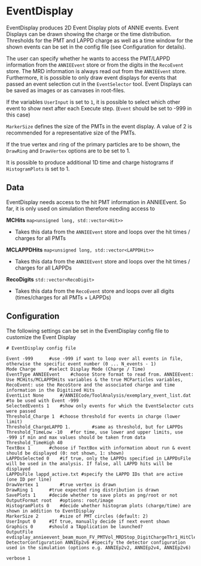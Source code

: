 # EventDisplay

EventDisplay produces 2D Event Display plots of ANNIE events. Event Displays can be drawn showing the charge or the time distribution. Thresholds for the PMT and LAPPD charge as well as a time window for the shown events can be set in the config file (see Configuration for details).

The user can specify whether he wants to access the PMT/LAPPD information from the `ANNIEEvent` store or from the digits in the `RecoEvent` store. The MRD information is always read out from the `ANNIEEvent` store. Furthermore, it is possible to only draw event displays for events that passed an event selection cut in the `EventSelector` tool. Event Displays can be saved as images or as canvases in root-files.

If the variables `UserInput` is set to `1`, it is possible to select which other event to show next after each Execute step. (`Event` should be set to -999 in this case)

`MarkerSize` defines the size of the PMTs in the event display. A value of 2 is recommended for a representative size of the PMTs.

If the true vertex and ring of the primary particles are to be shown, the `DrawRing` and `DrawVertex` options are to be set to 1.

It is possible to produce additional 1D time and charge histograms if `HistogramPlots` is set to 1.

## Data

EventDisplay needs access to the hit PMT information in ANNIEEvent. So far, it is only used on simulation therefore needing access to

**MCHits** `map<unsigned long, std::vector<Hit>>`
* Takes this data from the `ANNIEEvent` store and loops over the hit times / charges for all PMTs

**MCLAPPDHits** `map<unsigned long, std::vector<LAPPDHit>>`
* Takes this data from the `ANNIEEvent` store and loops over the hit times / charges for all LAPPDs

**RecoDigits** `std::vector<RecoDigit>`
* Takes this data from the `RecoEvent` store and loops over all digits (times/charges for all PMTs + LAPPDs)

## Configuration

The following settings can be set in the EventDisplay config file to customize the Event Display

```
# EventDisplay config file

Event -999		#use -999 if want to loop over all events in file, otherwise the specific event number (0 ... N_events - 1)
Mode Charge		#select Display Mode (Charge / Time)
EventType ANNIEEvent	#choose Store format to read from. ANNIEEvent: Use MCHits/MCLAPPDHits variables & the true MCParticles variables, RecoEvent: use the RecoStore and the associated charge and time information in the Digitized Hits
EventList None 		#/ANNIECode/ToolAnalysis/exemplary_event_list.dat #to be used with Event -999
SelectedEvents 1	#show only events for which the EventSelector cuts were passed
Threshold_Charge 1	#choose threshold for events in charge (lower limit)
Threshold_ChargeLAPPD 1.		#same as threshold, but for LAPPDs
Threshold_TimeLow -10	#for time, use lower and upper limits, use -999 if min and max values should be taken from data
Threshold_TimeHigh 40
TextBox	1		#choose if TextBox with information about run & event should be displayed (0: not shown, 1: shown)
LAPPDsSelected 0	#if true, only the LAPPDs specified in LAPPDsFile will be used in the analysis. If false, all LAPPD hits will be displayed 
LAPPDsFile lappd_active.txt	#specify the LAPPD IDs that are active (one ID per line) 
DrawVertex 1		#true vertex is drawn
DrawRing 1		#true expected ring distribution is drawn
SavePlots 1		#decide whether to save plots as png/root or not
OutputFormat root	#options: root/image
HistogramPlots 0	#decide whether histogram plots (charge/time) are shown in addition to EventDisplay
MarkerSize 2		#size of PMT circles (default: 2)
UserInput 0		#If true, manually decide if next event shown
Graphics 0		#should a TApplication be launched?
OutputFile evdisplay_annieevent_beam_muon_FV_PMTVol_MRDStop_DigitChargeThr1_HitCleaner_9
DetectorConfiguration ANNIEp2v6	#specify the detector configuration used in the simulation (options e.g. ANNIEp2v2, ANNIEp2v4, ANNIEp2v6)

verbose 1
```
